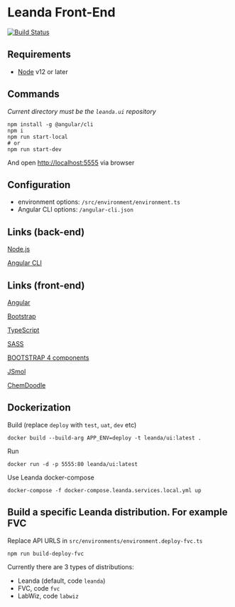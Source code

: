 # Leanda Front-End

[![Build Status](https://travis-ci.org/ArqiSoft/leanda-ui.svg?branch=master)](https://travis-ci.org/ArqiSoft/leanda-ui)

## Requirements

- [Node](https://nodejs.org) v12 or later

## Commands

*Current directory must be the `leanda.ui` repository*

```terminal
npm install -g @angular/cli
npm i
npm run start-local
# or
npm run start-dev
```

And open <http://localhost:5555> via browser

## Configuration

- environment options: `/src/environment/environment.ts`
- Angular CLI options: `/angular-cli.json`

## Links (back-end)

[Node.js](https://nodejs.org)

[Angular CLI](https://github.com/angular/angular-cli)

## Links (front-end)

[Angular](http://angular.io/)

[Bootstrap](https://getbootstrap.com/)

[TypeScript](https://www.typescriptlang.org/)

[SASS](http://sass-lang.com/)

[BOOTSTRAP 4 components](https://valor-software.com/ngx-bootstrap/index-bs4.html#/)

[JSmol](http://wiki.jmol.org/index.php/Jmol_JavaScript_Object)

[ChemDoodle](https://web.chemdoodle.com/)

## Dockerization

Build (replace `deploy` with `test`, `uat`, `dev` etc)

```terminal
docker build --build-arg APP_ENV=deploy -t leanda/ui:latest .
```

Run

```terminal
docker run -d -p 5555:80 leanda/ui:latest
```

Use Leanda docker-compose

```terminal
docker-compose -f docker-compose.leanda.services.local.yml up
```

## Build a specific Leanda distribution. For example FVC

Replace API URLS in `src/environments/environment.deploy-fvc.ts`

```terminal
npm run build-deploy-fvc
```

Currently there are 3 types of distributions:

- Leanda (default, code `leanda`)
- FVC, code `fvc`
- LabWiz, code `labwiz`
